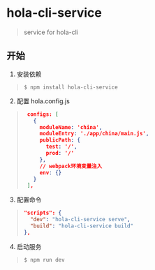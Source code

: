 # hola-cli-service

> service for hola-cli

## 开始

1. 安装依赖

> `$ npm install hola-cli-service`

2. 配置 hola.config.js

> ```json
>  configs: [
>    {
>      moduleName: 'china',
>      moduleEntry: './app/china/main.js',
>      publicPath: {
>        test: '/',
>        prod: '/'
>      },
>      // webpack环境变量注入
>      env: {}
>    }
>  ],
> ```

3. 配置命令

> ```json
> "scripts": {
>   "dev": "hola-cli-service serve",
>   "build": "hola-cli-service build"
> },
> ```

4. 启动服务

> `$ npm run dev`
